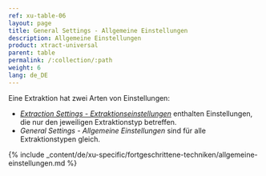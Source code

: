 ```yaml
---
ref: xu-table-06
layout: page
title: General Settings - Allgemeine Einstellungen
description: Allgemeine Einstellungen
product: xtract-universal
parent: table
permalink: /:collection/:path
weight: 6
lang: de_DE
---
```



Eine Extraktion hat zwei Arten von Einstellungen:
- [*Extraction Settings - Extraktionseinstellungen*](./extraktionseinstellungen) enthalten Einstellungen, die nur den jeweiligen Extraktionstyp betreffen.
- *General Settings - Allgemeine Einstellungen* sind für alle Extraktionstypen gleich. 



{% include _content/de/xu-specific/fortgeschrittene-techniken/allgemeine-einstellungen.md  %}


